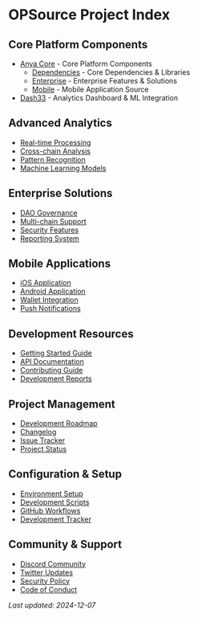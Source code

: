 # OPSource Project Index

## Core Platform Components
- [Anya Core](./anya/INDEX.md) - Core Platform Components
  - [Dependencies](./anya/dependencies/INDEX.md) - Core Dependencies & Libraries
  - [Enterprise](./anya/enterprise/INDEX.md) - Enterprise Features & Solutions
  - [Mobile](./anya/mobile/INDEX.md) - Mobile Application Source
- [Dash33](./dash33/INDEX.md) - Analytics Dashboard & ML Integration

## Advanced Analytics
- [Real-time Processing](./dash33/analytics/realtime/README.md)
- [Cross-chain Analysis](./dash33/analytics/cross_chain/README.md)
- [Pattern Recognition](./dash33/analytics/patterns/README.md)
- [Machine Learning Models](./dash33/ml/README.md)

## Enterprise Solutions
- [DAO Governance](./enterprise/governance/README.md)
- [Multi-chain Support](./enterprise/multichain/README.md)
- [Security Features](./enterprise/security/README.md)
- [Reporting System](./enterprise/reporting/README.md)

## Mobile Applications
- [iOS Application](./mobile/ios/README.md)
- [Android Application](./mobile/android/README.md)
- [Wallet Integration](./mobile/wallet/README.md)
- [Push Notifications](./mobile/notifications/README.md)

## Development Resources
- [Getting Started Guide](./docs/getting-started.md)
- [API Documentation](./docs/api.md)
- [Contributing Guide](./CONTRIBUTING.md)
- [Development Reports](./reports/development_summary.md)

## Project Management
- [Development Roadmap](./ROADMAP.md)
- [Changelog](./CHANGELOG.md)
- [Issue Tracker](https://github.com/botshelomokoka/OPSource/issues)
- [Project Status](./reports/status/README.md)

## Configuration & Setup
- [Environment Setup](./config/example.env)
- [Development Scripts](./scripts/README.md)
- [GitHub Workflows](./.github/workflows/README.md)
- [Development Tracker](./scripts/track_development.py)

## Community & Support
- [Discord Community](https://discord.gg/opsource)
- [Twitter Updates](https://twitter.com/OPSource)
- [Security Policy](./SECURITY.md)
- [Code of Conduct](./CODE_OF_CONDUCT.md)

*Last updated: 2024-12-07*

